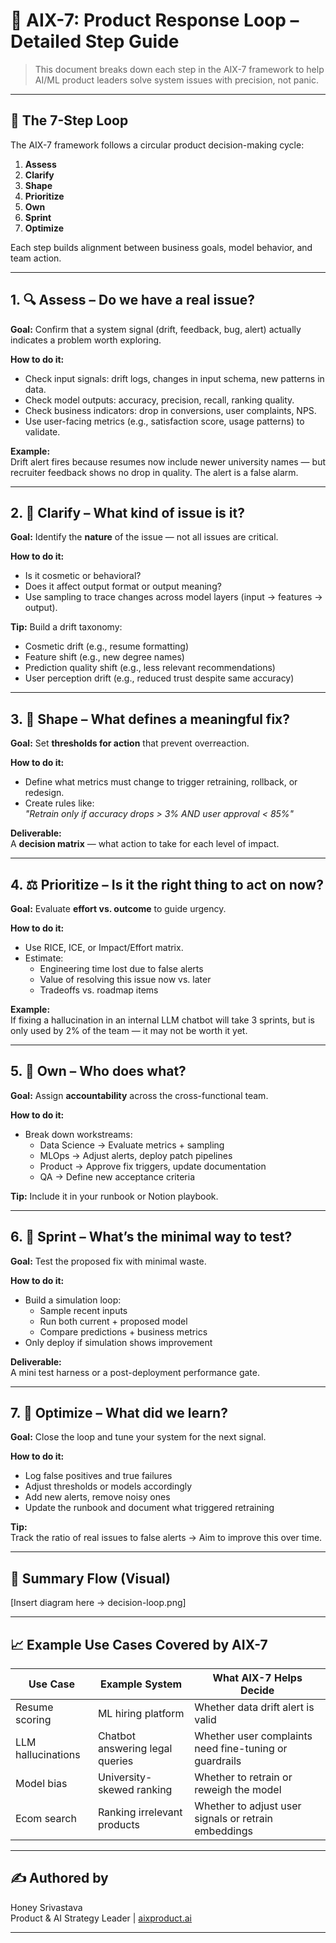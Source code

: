 # 🧠 AIX-7: Product Response Loop – Detailed Step Guide

> This document breaks down each step in the AIX-7 framework to help AI/ML product leaders solve system issues with precision, not panic.

---

## 🔁 The 7-Step Loop

The AIX-7 framework follows a circular product decision-making cycle:

1. **Assess**  
2. **Clarify**  
3. **Shape**  
4. **Prioritize**  
5. **Own**  
6. **Sprint**  
7. **Optimize**

Each step builds alignment between business goals, model behavior, and team action.

---

## 1. 🔍 Assess – Do we have a real issue?

**Goal:** Confirm that a system signal (drift, feedback, bug, alert) actually indicates a problem worth exploring.

**How to do it:**
- Check input signals: drift logs, changes in input schema, new patterns in data.
- Check model outputs: accuracy, precision, recall, ranking quality.
- Check business indicators: drop in conversions, user complaints, NPS.
- Use user-facing metrics (e.g., satisfaction score, usage patterns) to validate.

**Example:**  
Drift alert fires because resumes now include newer university names — but recruiter feedback shows no drop in quality. The alert is a false alarm.

---

## 2. 🧠 Clarify – What kind of issue is it?

**Goal:** Identify the **nature** of the issue — not all issues are critical.

**How to do it:**
- Is it cosmetic or behavioral?
- Does it affect output format or output meaning?
- Use sampling to trace changes across model layers (input → features → output).

**Tip:** Build a drift taxonomy:
- Cosmetic drift (e.g., resume formatting)
- Feature shift (e.g., new degree names)
- Prediction quality shift (e.g., less relevant recommendations)
- User perception drift (e.g., reduced trust despite same accuracy)

---

## 3. 🎯 Shape – What defines a meaningful fix?

**Goal:** Set **thresholds for action** that prevent overreaction.

**How to do it:**
- Define what metrics must change to trigger retraining, rollback, or redesign.
- Create rules like:  
  *"Retrain only if accuracy drops > 3% AND user approval < 85%"*

**Deliverable:**  
A **decision matrix** — what action to take for each level of impact.

---

## 4. ⚖️ Prioritize – Is it the right thing to act on now?

**Goal:** Evaluate **effort vs. outcome** to guide urgency.

**How to do it:**
- Use RICE, ICE, or Impact/Effort matrix.
- Estimate:
  - Engineering time lost due to false alerts
  - Value of resolving this issue now vs. later
  - Tradeoffs vs. roadmap items

**Example:**  
If fixing a hallucination in an internal LLM chatbot will take 3 sprints, but is only used by 2% of the team — it may not be worth it yet.

---

## 5. 🧩 Own – Who does what?

**Goal:** Assign **accountability** across the cross-functional team.

**How to do it:**
- Break down workstreams:
  - Data Science → Evaluate metrics + sampling
  - MLOps → Adjust alerts, deploy patch pipelines
  - Product → Approve fix triggers, update documentation
  - QA → Define new acceptance criteria

**Tip:** Include it in your runbook or Notion playbook.

---

## 6. 🚀 Sprint – What’s the minimal way to test?

**Goal:** Test the proposed fix with minimal waste.

**How to do it:**
- Build a simulation loop:
  - Sample recent inputs
  - Run both current + proposed model
  - Compare predictions + business metrics
- Only deploy if simulation shows improvement

**Deliverable:**  
A mini test harness or a post-deployment performance gate.

---

## 7. 🔄 Optimize – What did we learn?

**Goal:** Close the loop and tune your system for the next signal.

**How to do it:**
- Log false positives and true failures
- Adjust thresholds or models accordingly
- Add new alerts, remove noisy ones
- Update the runbook and document what triggered retraining

**Tip:**  
Track the ratio of real issues to false alerts → Aim to improve this over time.

---

## 📌 Summary Flow (Visual)

[Insert diagram here → decision-loop.png]

---

## 📈 Example Use Cases Covered by AIX-7

| Use Case | Example System | What AIX-7 Helps Decide |
|----------|----------------|--------------------------|
| Resume scoring | ML hiring platform | Whether data drift alert is valid |
| LLM hallucinations | Chatbot answering legal queries | Whether user complaints need fine-tuning or guardrails |
| Model bias | University-skewed ranking | Whether to retrain or reweigh the model |
| Ecom search | Ranking irrelevant products | Whether to adjust user signals or retrain embeddings |

---

## ✍️ Authored by

Honey Srivastava  
Product & AI Strategy Leader | [aixproduct.ai](https://aixproduct.ai)

---

